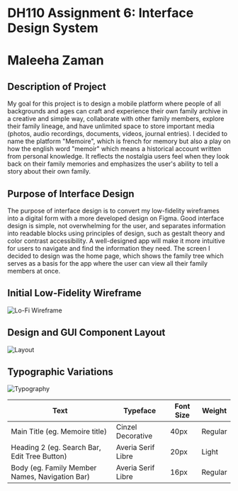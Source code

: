 # DH110 Assignment 6: Interface Design System
# Maleeha Zaman
## Description of Project
My goal for this project is to design a mobile platform where people of all backgrounds and ages can craft and experience their own family archive in a creative and simple way, collaborate with other family members, explore their family lineage, and have unlimited space to store important media (photos, audio recordings, documents, videos, journal entries). I decided to name the platform "Memoire", which is french for memory but also a play on how the english word "memoir" which means a historical account written from personal knowledge. It reflects the nostalgia users feel when they look back on their family memories and emphasizes the user's ability to tell a story about their own family. 
## Purpose of Interface Design
The purpose of interface design is to convert my low-fidelity wireframes into a digital form with a more developed design on Figma. Good interface design is simple, not overwhelming for the user, and separates information into readable blocks using principles of design, such as gestalt theory and color contrast accessibility. A well-designed app will make it more intuitive for users to navigate and find the information they need. The screen I decided to design was the home page, which shows the family tree which serves as a basis for the app where the user can view all their family members at once. 

## Initial Low-Fidelity Wireframe
![Lo-Fi Wireframe](lofi-wireframe.jpg)

## Design and GUI Component Layout
![Layout](layout.jpg)

## Typographic Variations
![Typography](typography.jpg)

| Text | Typeface | Font Size | Weight |
| ------------- | ------------- | ------------- | ------------- |
| Main Title (eg. Memoire title) | Cinzel Decorative | 40px | Regular |
| Heading 2 (eg. Search Bar, Edit Tree Button) | Averia Serif Libre | 20px | Light |
| Body (eg. Family Member Names, Navigation Bar) | Averia Serif Libre | 16px | Regular |


